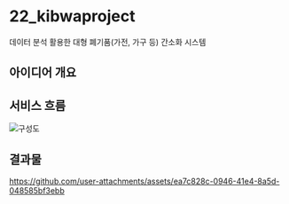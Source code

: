 # 22_kibwaproject
데이터 분석 활용한 대형 폐기품(가전, 가구 등) 간소화 시스템

## 아이디어 개요


## 서비스 흐름

![구성도](https://github.com/chaem0-0/22_kibwaproject/assets/96873719/d28982e8-6173-4ab4-a7fe-14e0ed8622a4)

## 결과물


https://github.com/user-attachments/assets/ea7c828c-0946-41e4-8a5d-048585bf3ebb

